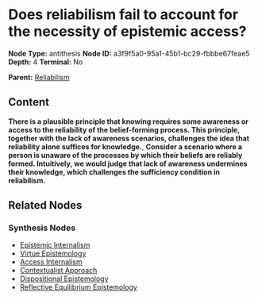 # Does reliabilism fail to account for the necessity of epistemic access?

**Node Type:** antithesis
**Node ID:** a3f9f5a0-95a1-45b1-bc29-fbbbe67feae5
**Depth:** 4
**Terminal:** No

**Parent:** [Reliabilism](reliabilism-synthesis-7225e0d6-f77b-4b1e-8369-738edc0e33cf.md)

## Content

**There is a plausible principle that knowing requires some awareness or access to the reliability of the belief-forming process. This principle, together with the lack of awareness scenarios, challenges the idea that reliability alone suffices for knowledge.**, **Consider a scenario where a person is unaware of the processes by which their beliefs are reliably formed. Intuitively, we would judge that lack of awareness undermines their knowledge, which challenges the sufficiency condition in reliabilism.**

## Related Nodes

### Synthesis Nodes

- [Epistemic Internalism](epistemic-internalism-synthesis-23b326aa-4b50-452b-8ae2-b5ab26eda8b7.md)
- [Virtue Epistemology](virtue-epistemology-synthesis-27f97e06-cb8e-4d84-aed8-25a9128f3c06.md)
- [Access Internalism](access-internalism-synthesis-f1c17971-8503-462e-b2d5-241b16d44ab8.md)
- [Contextualist Approach](contextualist-approach-synthesis-5a60af6b-a52c-4a9f-9bb0-9cbaeab946d3.md)
- [Dispositional Epistemology](dispositional-epistemology-synthesis-d5072eb4-9b83-428e-8b2b-3d6df8322641.md)
- [Reflective Equilibrium Epistemology](reflective-equilibrium-epistemology-synthesis-9cd0129e-5463-4b16-bdd8-4d10f38eaf89.md)
